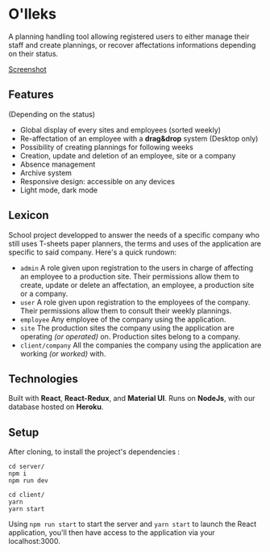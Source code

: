 # O'lleks

A planning handling tool allowing registered users to either manage their staff and create plannings, or recover affectations informations depending on their status.

[Screenshot](Screenshot.png)

## Features

(Depending on the status)

- Global display of every sites and employees (sorted weekly)
- Re-affectation of an employee with a **drag&drop** system (Desktop only)
- Possibility of creating plannings for following weeks
- Creation, update and deletion of an employee, site or a company
- Absence management
- Archive system
- Responsive design: accessible on any devices
- Light mode, dark mode

## Lexicon

School project developped to answer the needs of a specific company who still uses T-sheets paper planners, the terms and uses of the application are specific to said company. Here's a quick rundown:

- ```admin``` A role given upon registration to the users in charge of affecting an employee to a production site. Their permissions allow them to create, update or delete an affectation, an employee, a production site or a company.
- ```user``` A role given upon registration to the employees of the company. Their permissions allow them to consult their weekly plannings.
- ```employee``` Any employee of the company using the application.
- ```site``` The production sites the company using the application are operating *(or operated)* on. Production sites belong to a company.
- ```client/company``` All the companies the company using the application are working *(or worked)* with.

## Technologies

Built with **React**, **React-Redux**, and **Material UI**. Runs on **NodeJs**, with our database hosted on **Heroku**.

## Setup

After cloning, to install the project's dependencies :

```nodejs
cd server/
npm i
npm run dev

cd client/
yarn
yarn start
```

Using ```npm run start``` to start the server and ```yarn start``` to launch the React application, you'll then have access to the application via your localhost:3000.
